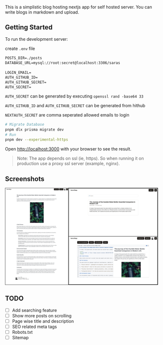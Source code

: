 This is a simplistic blog hosting nextjs app for self hosted server. You can write blogs in markdown and upload.

## Getting Started

To run the development server:

create `.env` file

```
POSTS_DIR=./posts
DATABASE_URL=mysql://root:secret@localhost:3306/saras

LOGIN_EMAIL=
AUTH_GITHUB_ID=
AUTH_GITHUB_SECRET=
AUTH_SECRET=
```

`AUTH_SECRET` can be generated by executing `openssl rand -base64 33`

`AUTH_GITHUB_ID` and `AUTH_GITHUB_SECRET` can be generated from hithub

`NEXTAUTH_SECRET` are comma seperated allowed emails to login

```bash
# Migrate Database
pnpm dlx prisma migrate dev
# Run
pnpm dev --experimental-https
```

Open [http://localhost:3000](http://localhost:3000) with your browser to see the result.

> Note: The app depends on ssl (ie, https). So when running it on production use a proxy ssl server (example, nginx).

## Screenshots

![Screenshots](./screenshots/merged.jpg)

## TODO

- [ ] Add searching feature
- [ ] Show more posts on scrolling
- [ ] Page wise title and description
- [ ] SEO related meta tags
- [ ] Robots.txt
- [ ] Sitemap
